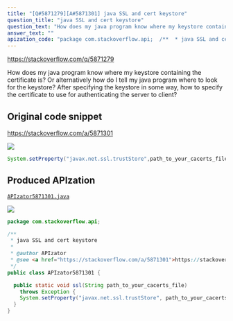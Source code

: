 ```yaml
---
title: "[Q#5871279][A#5871301] java SSL and cert keystore"
question_title: "java SSL and cert keystore"
question_text: "How does my java program know where my keystore containing the certificate is? Or alternatively how do I tell my java program where to look for the keystore? After specifying the keystore in some way, how to specify the certificate to use for authenticating the server to client?"
answer_text: ""
apization_code: "package com.stackoverflow.api;  /**  * java SSL and cert keystore  *  * @author APIzator  * @see <a href=\"https://stackoverflow.com/a/5871301\">https://stackoverflow.com/a/5871301</a>  */ public class APIzator5871301 {    public static void ssl(String path_to_your_cacerts_file)     throws Exception {     System.setProperty(\"javax.net.ssl.trustStore\", path_to_your_cacerts_file);   } }"
---
```


https://stackoverflow.com/q/5871279

How does my java program know where my keystore containing the certificate is? Or alternatively how do I tell my java program where to look for the keystore?
After specifying the keystore in some way, how to specify the certificate to use for authenticating the server to client?



## Original code snippet

https://stackoverflow.com/a/5871301



<div class="code-logo"><img src="/stackoverflow.png" /></div>

```java
System.setProperty("javax.net.ssl.trustStore",path_to_your_cacerts_file);
```

## Produced APIzation

[`APIzator5871301.java`](https://github.com/pasqualesalza/apization-temp-data/raw/master/search/APIzator5871301.java)

<div class="code-logo"><img src="/apizator.png" /></div>

```java
package com.stackoverflow.api;

/**
 * java SSL and cert keystore
 *
 * @author APIzator
 * @see <a href="https://stackoverflow.com/a/5871301">https://stackoverflow.com/a/5871301</a>
 */
public class APIzator5871301 {

  public static void ssl(String path_to_your_cacerts_file)
    throws Exception {
    System.setProperty("javax.net.ssl.trustStore", path_to_your_cacerts_file);
  }
}

```